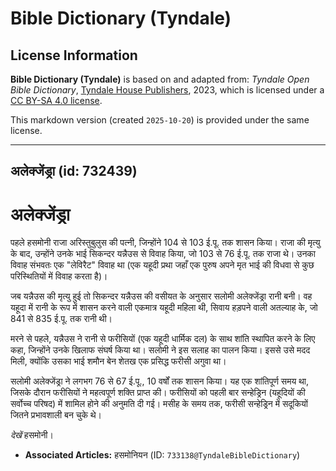 # Bible Dictionary (Tyndale)

## License Information

**Bible Dictionary (Tyndale)** is based on and adapted from: _Tyndale Open Bible Dictionary_, [Tyndale House Publishers](https://tyndaleopenresources.com/), 2023, which is licensed under a [CC BY-SA 4.0 license](https://creativecommons.org/licenses/by-sa/4.0/legalcode.en).

This markdown version (created `2025-10-20`) is provided under the same license.



--------------------------------

## अलेक्जेंड्रा (id: 732439)

अलेक्जेंड्रा
============

पहले हसमोनी राजा अरिस्तुबुलुस की पत्नी, जिन्होंने 104 से 103 ई.पू. तक शासन किया। राजा की मृत्यु के बाद, उन्होंने उनके भाई सिकन्दर यन्नैउस से विवाह किया, जो 103 से 76 ई.पू. तक राजा थे। उनका विवाह संभवतः एक "लेविरैट" विवाह था (एक यहूदी प्रथा जहाँ एक पुरुष अपने मृत भाई की विधवा से कुछ परिस्थितियों में विवाह करता है)।

जब यन्नैउस की मृत्यु हुई तो सिकन्दर यन्नैउस की वसीयत के अनुसार सलोमी अलेक्जेंड्रा रानी बनी। वह यहूदा में रानी के रूप में शासन करने वाली एकमात्र यहूदी महिला थी, सिवाय हड़पने वाली अतल्याह के, जो 841 से 835 ई.पू. तक रानी थी।

मरने से पहले, यन्नैउस ने रानी से फरीसियों (एक यहूदी धार्मिक दल) के साथ शांति स्थापित करने के लिए कहा, जिन्होंने उनके खिलाफ संघर्ष किया था। सलोमी ने इस सलाह का पालन किया। इससे उसे मदद मिली, क्योंकि उसका भाई शमौन बेन शेतख एक प्रसिद्ध फरीसी अगुवा था।

सलोमी अलेक्जेंड्रा ने लगभग 76 से 67 ई.पू., 10 वर्षों तक शासन किया। यह एक शांतिपूर्ण समय था, जिसके दौरान फरीसियों ने महत्वपूर्ण शक्ति प्राप्त की। फरीसियों को पहली बार सन्हेड्रिन (यहूदियों की सर्वोच्च परिषद) में शामिल होने की अनुमति दी गई। मसीह के समय तक, फरीसी सन्हेड्रिन में सदूकियों जितने प्रभावशाली बन चुके थे।

*देखें* हसमोनी।

* **Associated Articles:** हसमोनियन (ID: `733138@TyndaleBibleDictionary`)

